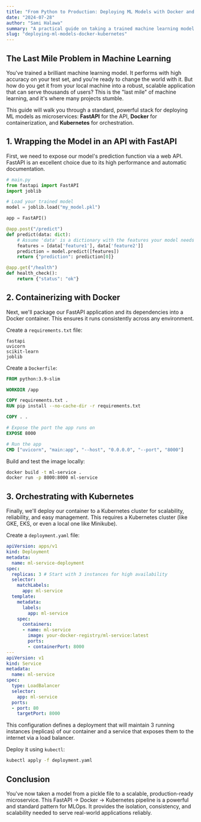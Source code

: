 ```yaml
---
title: "From Python to Production: Deploying ML Models with Docker and Kubernetes"
date: "2024-07-28"
author: "Sami Halawa"
summary: "A practical guide on taking a trained machine learning model from a Jupyter Notebook to a scalable, production-ready microservice using FastAPI, Docker, and Kubernetes."
slug: "deploying-ml-models-docker-kubernetes"
---
```


## The Last Mile Problem in Machine Learning

You've trained a brilliant machine learning model. It performs with high accuracy on your test set, and you're ready to change the world with it. But how do you get it from your local machine into a robust, scalable application that can serve thousands of users? This is the "last mile" of machine learning, and it's where many projects stumble.

This guide will walk you through a standard, powerful stack for deploying ML models as microservices: **FastAPI** for the API, **Docker** for containerization, and **Kubernetes** for orchestration.

## 1. Wrapping the Model in an API with FastAPI

First, we need to expose our model's prediction function via a web API. FastAPI is an excellent choice due to its high performance and automatic documentation.

```python
# main.py
from fastapi import FastAPI
import joblib

# Load your trained model
model = joblib.load("my_model.pkl")

app = FastAPI()

@app.post("/predict")
def predict(data: dict):
    # Assume 'data' is a dictionary with the features your model needs
    features = [data['feature1'], data['feature2']]
    prediction = model.predict([features])
    return {"prediction": prediction[0]}

@app.get("/health")
def health_check():
    return {"status": "ok"}
```

## 2. Containerizing with Docker

Next, we'll package our FastAPI application and its dependencies into a Docker container. This ensures it runs consistently across any environment.

Create a `requirements.txt` file:
```
fastapi
uvicorn
scikit-learn
joblib
```

Create a `Dockerfile`:
```dockerfile
FROM python:3.9-slim

WORKDIR /app

COPY requirements.txt .
RUN pip install --no-cache-dir -r requirements.txt

COPY . .

# Expose the port the app runs on
EXPOSE 8000

# Run the app
CMD ["uvicorn", "main:app", "--host", "0.0.0.0", "--port", "8000"]
```

Build and test the image locally:
```bash
docker build -t ml-service .
docker run -p 8000:8000 ml-service
```

## 3. Orchestrating with Kubernetes

Finally, we'll deploy our container to a Kubernetes cluster for scalability, reliability, and easy management. This requires a Kubernetes cluster (like GKE, EKS, or even a local one like Minikube).

Create a `deployment.yaml` file:

```yaml
apiVersion: apps/v1
kind: Deployment
metadata:
  name: ml-service-deployment
spec:
  replicas: 3 # Start with 3 instances for high availability
  selector:
    matchLabels:
      app: ml-service
  template:
    metadata:
      labels:
        app: ml-service
    spec:
      containers:
      - name: ml-service
        image: your-docker-registry/ml-service:latest
        ports:
        - containerPort: 8000
---
apiVersion: v1
kind: Service
metadata:
  name: ml-service
spec:
  type: LoadBalancer
  selector:
    app: ml-service
  ports:
  - port: 80
    targetPort: 8000
```
This configuration defines a deployment that will maintain 3 running instances (replicas) of our container and a service that exposes them to the internet via a load balancer.

Deploy it using `kubectl`:
```bash
kubectl apply -f deployment.yaml
```

## Conclusion

You've now taken a model from a pickle file to a scalable, production-ready microservice. This FastAPI -> Docker -> Kubernetes pipeline is a powerful and standard pattern for MLOps. It provides the isolation, consistency, and scalability needed to serve real-world applications reliably.